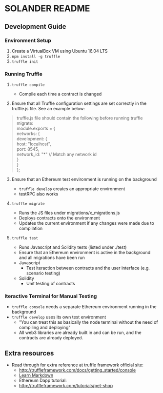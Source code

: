 # SOLANDER README

## Development Guide

### Environment Setup
1. Create a VirtualBox VM using Ubuntu 16.04 LTS
2. `npm install -g truffle`
3. `truffle init`

### Running Truffle
1. `truffle compile`
    - Compile each time a contract is changed
    
2. Ensure that all Truffle configuration settings are set correctly in the truffle.js file. See an example below:

> truffle.js file should contain the following before running truffle migrate:  
> 	module.exports = {  
>  		networks: {  
>  			development: {  
>  				host: "localhost",  
>  				port: 8545,  
>  				network_id: "*" // Match any network id  
> 			}  
>		}  
>	};  

3. Ensure that an Ethereum test environment is running on the background
    - `truffle develop` creates an appropriate environment
    - testRPC also works

4. `truffle migrate` 
    - Runs the JS files under migrations/x_migrations.js 
    - Deploys contracts onto the environment 
    - Updates the current environment if any changes were made due to compilation
 
5. `truffle test`
    - Runs Javascript and Solidity tests (listed under ./test)
    - Ensure that an Ethereum environment is active in the background and all migrations have been run
    - Javascript
        - Test iteraction between contracts and the user interface (e.g. scenario testing)
    - Solidity
        - Unit testing of contracts

### Iteractive Terminal for Manual Testing
- `truffle console` needs a separate Ethereum environment running in the background
- `truffle develop` uses its own test environment
    - "You can treat this as basically the node terminal without the need of compiling and deploying"
    - All web3 libraries are already built in and can be run, and the contracts are already deployed.

## Extra resources
- Read through for extra reference at truffle framework official site:
    - http://truffleframework.com/docs/getting_started/console
    - [Learn Markdown](https://bitbucket.org/tutorials/markdowndemo)
    - Ethereum Dapp tutorial:
    - http://truffleframework.com/tutorials/pet-shop